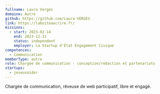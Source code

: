 ```yaml
---
fullname: Laura Vergès
domaine: Autre
github: https://github.com/Laura-VERGES
link: https://laboiteaecrire.fr/
missions:
  - start: 2023-02-14
    end: 2023-12-31
    status: independent
    employer: La Startup d'État Engagement Civique
competences:
  - Communication
memberType: autre
role: Chargée de communication - conception/rédaction et partenariats
startups:
  - jeveuxaider
---
```

Chargée de communication, rêveuse de web participatif, libre et engagé.